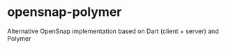opensnap-polymer
================

Alternative OpenSnap implementation based on Dart (client + server) and Polymer
